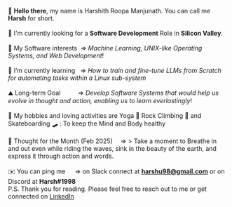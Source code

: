 👋 **Hello there**, my name is Harshith Roopa Manjunath. You can call me **Harsh** for short.<br><br>
💼 I'm currently looking for a **Software Development** Role in **Silicon Valley**.<br><br>
🔭 My Software interests &nbsp;=> *Machine Learning, UNIX-like Operating Systems, and Web Development*!<br><br>
🌱 I’m currently learning &nbsp;&nbsp;=> *How to train and fine-tune LLMs from Scratch for automating tasks within a Linux sub-system* <br><br>
⛰️ Long-term Goal &emsp;&emsp;&nbsp;&nbsp;=> *Develop Software Systems that would help us evolve in thought and action, enabling us to learn everlastingly*!<br><br>
🌊 My hobbies and loving activities are Yoga 🧘 Rock Climbing 🧗 and Skateboarding 🛹 : To keep the Mind and Body healthy <br><br>
💭 Thought for the Month (Feb 2025) &emsp;=> > Take a moment to Breathe in and out even while riding the waves, sink in the beauty of the earth, and express it through action and words. <br><br>
✉️ You can ping me &emsp;&nbsp;=> on Slack connect at **harshu98@gmail.com** or on Discord at **Harsh#1998** <br>
P.S. Thank you for reading. Please feel free to reach out to me or get connected on [LinkedIn](https://www.linkedin.com/in/harshith-rm-834806201/) <br><br>
